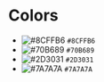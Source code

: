 # Colors

- ![#8CFFB6](https://placehold.co/15x15/8CFFB6/8CFFB6.png) `#8CFFB6`
- ![#70B689](https://placehold.co/15x15/70B689/70B689.png) `#70B689`
- ![#2D3031](https://placehold.co/15x15/2D3031/2D3031.png) `#2D3031`
- ![#7A7A7A](https://placehold.co/15x15/7A7A7A/7A7A7A.png) `#7A7A7A`
